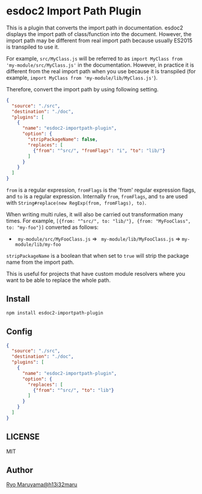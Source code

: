# esdoc2 Import Path Plugin
This is a plugin that converts the import path in documentation.
esdoc2 displays the import path of class/function into the document.
However, the import path may be different from real import path because usually ES2015 is transpiled to use it.

For example, ``src/MyClass.js`` will be referred to as ``import MyClass from 'my-module/src/MyClass.js'`` in the documentation.
However, in practice it is different from the real import path when you use because it is transpiled
(for example, ``import MyClass from 'my-module/lib/MyClass.js'``).

Therefore, convert the import path by using following setting.

```json
{
  "source": "./src",
  "destination": "./doc",
  "plugins": [
    {
      "name": "esdoc2-importpath-plugin",
      "option": {
        "stripPackageName": false,
        "replaces": [
          {"from": "^src/", "fromFlags": "i", "to": "lib/"}
        ]
      }
    }
  ]
}
```

``from`` is a regular expression, ``fromFlags`` is the 'from' regular expression flags, and ``to`` is a regular expression. Internally ``from``, ``fromFlags``, and ``to`` are used with ``String#replace(new RegExp(from, fromFlags), to)``.

When writing multi rules, it will also be carried out transformation many times.
For example, ``[{from: "^src/", to: "lib/"}, {from: "MyFooClass", to: "my-foo"}]`` converted as follows:

- `` my-module/src/MyFooClass.js`` => `` my-module/lib/MyFooClass.js`` => ``my-module/lib/my-foo``

``stripPackageName`` is a boolean that when set to ``true`` will strip the package name from the import path.

This is useful for projects that have custom module resolvers where you want to be able to replace the whole path.

## Install
```sh
npm install esdoc2-importpath-plugin
```

## Config

```json
{
  "source": "./src",
  "destination": "./doc",
  "plugins": [
    {
      "name": "esdoc2-importpath-plugin",
      "option": {
        "replaces": [
          {"from": "^src/", "to": "lib"}
        ]
      }
    }
  ]
}
```

## LICENSE
MIT

## Author
[Ryo Maruyama@h13i32maru](https://twitter.com/h13i32maru)
